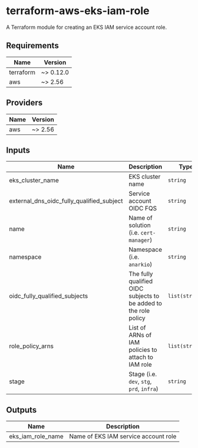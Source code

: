 # terraform-aws-eks-iam-role

A Terraform module for creating an EKS IAM service account role.

## Requirements

| Name      | Version   |
| --------- | --------- |
| terraform | ~> 0.12.0 |
| aws       | ~> 2.56   |

## Providers

| Name | Version |
| ---- | ------- |
| aws  | ~> 2.56 |

## Inputs

| Name                                      | Description                                                      | Type           | Default | Required |
| ----------------------------------------- | ---------------------------------------------------------------- | -------------- | ------- | :------: |
| eks_cluster_name                          | EKS cluster name                                                 | `string`       | n/a     |   yes    |
| external_dns_oidc_fully_qualified_subject | Service account OIDC FQS                                         | `string`       | n/a     |   yes    |
| name                                      | Name of solution (i.e. `cert-manager`)                           | `string`       | n/a     |   yes    |
| namespace                                 | Namespace (i.e. `anarkio`)                                       | `string`       | n/a     |   yes    |
| oidc_fully_qualified_subjects             | The fully qualified OIDC subjects to be added to the role policy | `list(string)` | n/a     |   yes    |
| role_policy_arns                          | List of ARNs of IAM policies to attach to IAM role               | `list(string)` | `[]`    |    no    |
| stage                                     | Stage (i.e. `dev`, `stg`, `prd`, `infra`)                        | `string`       | n/a     |   yes    |

## Outputs

| Name              | Description                          |
| ----------------- | ------------------------------------ |
| eks_iam_role_name | Name of EKS IAM service account role |
